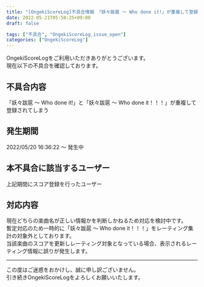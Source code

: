 ```yaml
---
title: "[OngekiScoreLog]不具合情報 「妖々跋扈 ～ Who done it!」が重複して登録されてしまう"
date: 2022-05-21T05:58:25+09:00
draft: false

tags: ["不具合", "OngekiScoreLog_issue_open"]
categories: ["OngekiScoreLog"]
---
```


OngekiScoreLogをご利用いただきありがとうございます。  
現在以下の不具合を確認しております。

<!-- 以下の不具合を確認しておりました。  
現在は修正が完了しております。 -->

<!--more-->

## 不具合内容

「妖々跋扈 ～ Who done it!」と「妖々跋扈 ～ Who done it！！！」が重複して登録されてしまう

## 発生期間

2022/05/20 16:36:22 ～ 発生中

## 本不具合に該当するユーザー

上記期間にスコア登録を行ったユーザー

## 対応内容

現在どちらの楽曲名が正しい情報かを判断しかねるため対応を検討中です。  
暫定対応のため一時的に「妖々跋扈 ～ Who done it！！！」をレーティング集計の対象外としております。  
当該楽曲のスコアを更新しレーティング対象となっている場合、表示されるレーティング情報に誤りが発生します。

<!-- - 楽曲データを「GlitterGlitter」から「Glitter-Glitter」に変更いたしました
- 変更前の「Glitter-Glitter」としてスコア登録を行っていた方の該当データを削除いたしました
- 称号データを「GlitterGlitter」から「Glitter-Glitter」に変更いたしました。
- 変更前の「Glitter-Glitter」として称号を獲得していた方の該当データを削除いたしました -->

<!-- ### 該当時間にスコア登録を行っていない方

データはすべて引き継がれておりますので、追加の対応は必要ありません。

### スコア登録を行い、「妖々跋扈 ～ Who done it！！！」のスコアを登録した方

該当ユーザー数: 90人

旧楽曲名の「妖々跋扈 ～ Who done it!」を正しいデータとし、変更前の「妖々跋扈 ～ Who done it！！！」として登録されたデータを削除しております。  
次回ブックマークレット実行時に、スコアの更新がある場合は記録されます。

### スコア登録を行い、「妖々跋扈 ～ Who done it！！！」の称号を登録した方

該当ユーザー数: 16人

旧称号名の「妖々跋扈 ～ Who done it！！！」を正しいデータとし、変更前の「Glitter-Glitter」として登録されたデータを削除しております。  
次回ブックマークレット実行時に、旧称号を獲得していない場合は記録されます。 -->

---

この度はご迷惑をおかけし、誠に申し訳ございません。  
引き続きOngekiScoreLogをよろしくお願いいたします。
